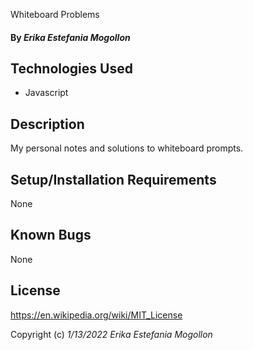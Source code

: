 Whiteboard Problems


#### By _**Erika Estefania Mogollon**_

## Technologies Used

* Javascript

## Description

My personal notes and solutions to whiteboard prompts.

## Setup/Installation Requirements

None

## Known Bugs

None

## License

https://en.wikipedia.org/wiki/MIT_License

Copyright (c) _1/13/2022_ _Erika Estefania Mogollon_
